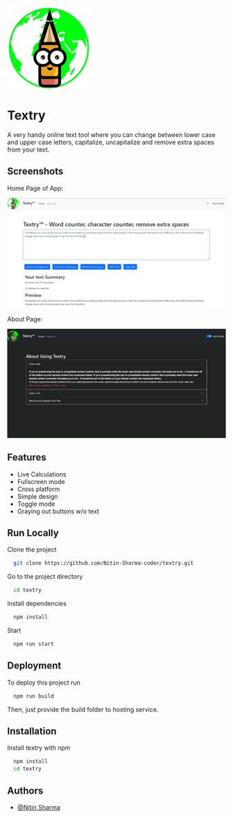
![Logo](https://github.com/Nitin-Sharma-coder/textry/blob/main/public/android-chrome-192x192.png)


# Textry

A very handy online text tool where you can change between lower case and upper case letters, capitalize, uncapitalize and remove extra spaces from your text.


## Screenshots
Home Page of App:


![App Screenshot](https://github.com/Nitin-Sharma-coder/textry/blob/main/screenshot1.JPG)

About Page:


![App Screenshot](https://github.com/Nitin-Sharma-coder/textry/blob/main/screenshot2.JPG)


## Features

- Live Calculations
- Fullscreen mode
- Cross platform
- Simple design
- Toggle mode
- Graying out buttons w/o text


## Run Locally

Clone the project

```bash
  git clone https://github.com/Nitin-Sharma-coder/textry.git
```

Go to the project directory

```bash
  cd textry
```

Install dependencies

```bash
  npm install
```

Start

```bash
  npm run start
```


## Deployment

To deploy this project run

```bash
  npm run build
```
Then, just provide the build folder to hosting service.


## Installation

Install textry with npm

```bash
  npm install 
  cd textry
```
    
## Authors

- [@Nitin Sharma](https://www.github.com/Nitin-Sharma-coder)

